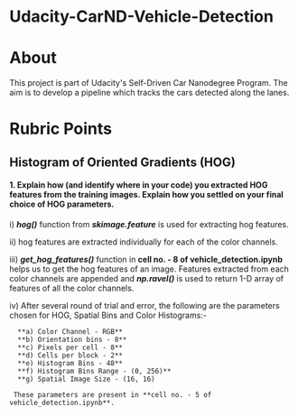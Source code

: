 # Udacity-CarND-Vehicle-Detection

# About

This project is part of Udacity's Self-Driven Car Nanodegree Program. The aim is to develop a pipeline which tracks the cars detected along the lanes.

# Rubric Points

## Histogram of Oriented Gradients (HOG)

#### 1. Explain how (and identify where in your code) you extracted HOG features from the training images. Explain how you settled on your final choice of HOG parameters.

  i) ***hog()*** function from ***skimage.feature*** is used for extracting hog features.
  
  ii) hog features are extracted individually for each of the color channels.

  iii) ***get_hog_features()*** function in **cell no. - 8 of vehicle_detection.ipynb** helps us to get the hog features of an image. Features extracted from each color channels are appended and  ***np.ravel()*** is used to return 1-D array of features of all the color channels.
  
  iv) After several round of trial and error, the following are the parameters chosen for HOG, Spatial Bins and Color Histograms:-
      
      **a) Color Channel - RGB**
      **b) Orientation bins - 8**  
      **c) Pixels per cell - 8**
      **d) Cells per block - 2**
      **e) Histogram Bins - 48**
      **f) Histogram Bins Range - (0, 256)**
      **g) Spatial Image Size - (16, 16)
      
     These parameters are present in **cell no. - 5 of vehicle_detection.ipynb**.
      
